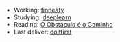 - Working: [finneaty](https://www.finneaty.com/)
- Studying: [deeplearn](https://github.com/rickmff/deeplearn)
- Reading: [O Obstáculo é o Caminho](https://heather-carpenter-e0c.notion.site/O-Obst-culo-o-Caminho-1a42c1671f28811e8184dda182b3cb8f?pvs=4)
- Last deliver: [doitfirst](https://chromewebstore.google.com/detail/doitfirst/mjookhejbgffdhaiibcdkfmmhbocdgea)
